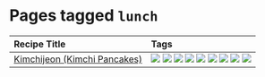 # Pages tagged `lunch`

|Recipe Title|Tags
|:---|:---|
|[Kimchijeon (Kimchi Pancakes)](../recipes/kimchipancakes.md)|[![](https://img.shields.io/badge/tag-dinner-95446)](../tags/dinner.md) [![](https://img.shields.io/badge/tag-easy-6d71)](../tags/easy.md) [![](https://img.shields.io/badge/tag-fried-ab4f55)](../tags/fried.md) [![](https://img.shields.io/badge/tag-korean-708555)](../tags/korean.md) [![](https://img.shields.io/badge/tag-lunch-dc62b7)](../tags/lunch.md) [![](https://img.shields.io/badge/tag-profile-e5c1d4)](../tags/profile.md) [![](https://img.shields.io/badge/tag-stovetop-10cdd6)](../tags/stovetop.md) [![](https://img.shields.io/badge/tag-vegan-1754e4)](../tags/vegan.md) [![](https://img.shields.io/badge/tag-vegetarian-208450)](../tags/vegetarian.md)|
